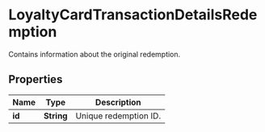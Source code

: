 

# LoyaltyCardTransactionDetailsRedemption

Contains information about the original redemption.

## Properties

| Name | Type | Description |
|------------ | ------------- | ------------- |
|**id** | **String** | Unique redemption ID. |




